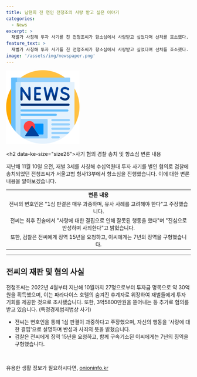 ```yaml
---
title: 남현희 전 연인 전청조의 사랑 받고 싶은 이야기
categories:
  - News
excerpt: >
  재벌가 사칭해 투자 사기를 친 전청조씨가 항소심에서 사랑받고 싶었다며 선처를 호소했다. 1심에서 징역 12년 선고를 받았으나 검찰은 15년을 요청했다. 전씨는 유년시절 가정환경 때문에 사랑에 권태감을 느꼈고, 피해자에게 사과하며 회복을 다짐하고 있다. 함께 구속된 이모(27)씨에게 사과하며 반성했으며, 여러 혐의로 추가 기소돼 별도 재판을 받고 있다.
feature_text: >
  재벌가 사칭해 투자 사기를 친 전청조씨가 항소심에서 사랑받고 싶었다며 선처를 호소했다. 1심에서 징역 12년 선고를 받았으나 검찰은 15년을 요청했다. 전씨는 유년시절 가정환경 때문에 사랑에 권태감을 느꼈고, 피해자에게 사과하며 회복을 다짐하고 있다. 함께 구속된 이모(27)씨에게 사과하며 반성했으며, 여러 혐의로 추가 기소돼 별도 재판을 받고 있다.
image: '/assets/img/newspaper.png'
---
```


<p><img src="/assets/img/newspaper.png" alt="kimp 속보" /></p>

<p>&lt;h2 data-ke-size="size26">사기 혐의 경찰 송치 및 항소심 변론 내용</h2></p>

<p data-ke-size="size16">지난해 11월 10일 오전, 재벌 3세를 사칭해 수십억원대 투자 사기를 벌인 혐의로 검찰에 송치되었던 전청조씨가 서울고법 형사13부에서 항소심을 진행했습니다. 이에 대한 변론 내용을 알아보겠습니다.</p>

<table>
  <tr>
    <td style="text-align: center; height: 17px;"><b>변론 내용</b></td>
  </tr>
  <tr>
    <td style="text-align: center; height: 17px;">전씨의 변호인은 "1심 판결은 매우 과중하며, 유사 사례를 고려해야 한다"고 주장했습니다.</td>
  </tr>
  <tr>
    <td style="text-align: center; height: 17px;">전씨는 최후 진술에서 "사랑에 대한 결핍으로 인해 잘못된 행동을 했다"며 "진심으로 반성하며 사죄한다"고 밝혔습니다.</td>
  </tr>
  <tr>
    <td style="text-align: center; height: 17px;">또한, 검찰은 전씨에게 징역 15년을 요청하고, 이씨에게는 7년의 징역을 구형했습니다.</td>
  </tr>
</table>

<hr>

<h2 data-ke-size="size26">전씨의 재판 및 혐의 사실</h2>

<p data-ke-size="size16">전청조씨는 2022년 4월부터 지난해 10월까지 27명으로부터 투자금 명목으로 약 30억원을 획득했으며, 이는 파라다이스 호텔의 숨겨진 후계자로 위장하여 재벌들에게 투자 기회를 제공한 것으로 조사됐습니다. 또한, 3억5800만원을 뜯어내는 등 추가로 혐의를 받고 있습니다. (특정경제범죄법상 사기)</p>

<ul>
  <li>전씨는 변호인을 통해 1심 판결이 과중하다고 주장했으며, 자신의 행동을 '사랑에 대한 결핍'으로 설명하며 반성과 사죄의 뜻을 밝혔습니다.</li>
  <li>검찰은 전씨에게 징역 15년을 요청하고, 함께 구속기소된 이씨에게는 7년의 징역을 구형했습니다.</li>
</ul>

<p data-ke-size="size16">&nbsp;</p>
유용한 생활 정보가 필요하시다면, <a href="https://onioninfo.kr" rel="dofollow">onioninfo.kr</a>



